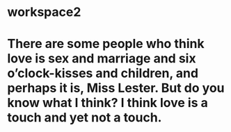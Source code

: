 # workspace2
# There are some people who think love is sex and marriage and six o’clock-kisses and children, and perhaps it is, Miss Lester. But         do you know what I think? I think love is a touch and yet not a touch.
